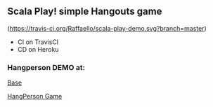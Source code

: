 ## Scala Play! simple Hangouts game

(https://travis-ci.org/Raffaello/scala-play-demo.svg?branch=master)

- CI on TravisCI
- CD on Heroku

### Hangperson DEMO at:

[Base](https://lit-spire-71369.herokuapp.com/)

[HangPerson Game](https://lit-spire-71369.herokuapp.com//hangperson)

